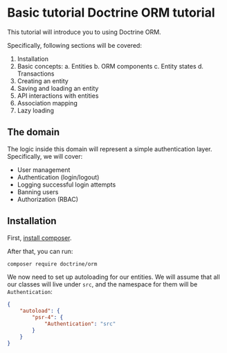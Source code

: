 # Basic tutorial Doctrine ORM tutorial

This tutorial will introduce you to using Doctrine ORM.

Specifically, following sections will be covered:

 1. Installation
 2. Basic concepts:
     a. Entities
     b. ORM components
     c. Entity states
     d. Transactions
 3. Creating an entity
 4. Saving and loading an entity
 5. API interactions with entities
 6. Association mapping
 7. Lazy loading

## The domain

The logic inside this domain will represent a simple authentication
layer. Specifically, we will cover:

 * User management
 * Authentication (login/logout)
 * Logging successful login attempts
 * Banning users
 * Authorization (RBAC)

## Installation

First, [install composer](https://getcomposer.org/download/).

After that, you can run:

```sh
composer require doctrine/orm
```

We now need to set up autoloading for our entities. We will
assume that all our classes will live under `src`, and the
namespace for them will be `Authentication`:

```json
{
    "autoload": {
        "psr-4": {
            "Authentication": "src"
        }
    }
}
```
